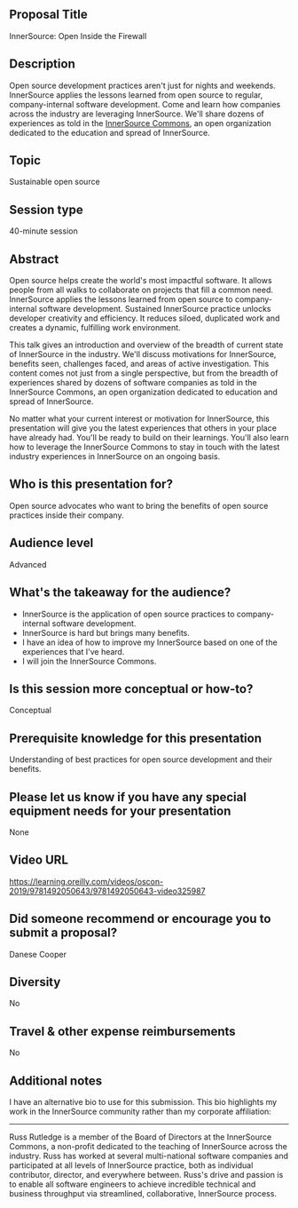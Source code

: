 ## Proposal Title
InnerSource: Open Inside the Firewall

## Description
Open source development practices aren't just for nights and weekends.
InnerSource applies the lessons learned from open source to regular, company-internal software development.
Come and learn how companies across the industry are leveraging InnerSource.
We'll share dozens of experiences as told in the [InnerSource Commons](https://innersourcecommons.org/), an open organization dedicated to the education and spread of InnerSource.

## Topic
Sustainable open source

## Session type
40-minute session

## Abstract
Open source helps create the world's most impactful software.
It allows people from all walks to collaborate on projects that fill a common need.
InnerSource applies the lessons learned from open source to company-internal software development.
Sustained InnerSource practice unlocks developer creativity and efficiency.
It reduces siloed, duplicated work and creates a dynamic, fulfilling work environment.

This talk gives an introduction and overview of the breadth of current state of InnerSource in the industry.
We'll discuss motivations for InnerSource, benefits seen, challenges faced, and areas of active investigation.
This content comes not just from a single perspective,
but from the breadth of experiences shared by dozens of software companies as told in the InnerSource Commons,
an open organization dedicated to education and spread of InnerSource.

No matter what your current interest or motivation for InnerSource, this presentation will give you the latest experiences that others in your place have already had.
You'll be ready to build on their learnings.
You'll also learn how to leverage the InnerSource Commons to stay in touch with the latest industry experiences in InnerSource on an ongoing basis.

## Who is this presentation for?
Open source advocates who want to bring the benefits of open source practices inside their company.

## Audience level
Advanced

## What's the takeaway for the audience?
* InnerSource is the application of open source practices to company-internal software development.
* InnerSource is hard but brings many benefits.
* I have an idea of how to improve my InnerSource based on one of the experiences that I've heard.
* I will join the InnerSource Commons.

## Is this session more conceptual or how-to?
Conceptual

## Prerequisite knowledge for this presentation
Understanding of best practices for open source development and their benefits.

## Please let us know if you have any special equipment needs for your presentation
None

## Video URL
https://learning.oreilly.com/videos/oscon-2019/9781492050643/9781492050643-video325987

## Did someone recommend or encourage you to submit a proposal?
Danese Cooper

## Diversity
No

## Travel & other expense reimbursements
No

## Additional notes
I have an alternative bio to use for this submission.
This bio highlights my work in the InnerSource community rather than my corporate affiliation:

- - -

Russ Rutledge is a member of the Board of Directors at the InnerSource Commons,
a non-profit dedicated to the teaching of InnerSource across the industry.
Russ has worked at several multi-national software companies and participated at all levels of InnerSource practice,
both as individual contributor, director, and everywhere between.
Russ's drive and passion is to enable all software engineers to achieve incredible technical and business throughput via streamlined, collaborative, InnerSource process.
